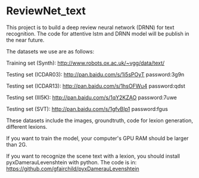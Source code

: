 # ReviewNet_text

This project is to build a deep review neural network (DRNN) for text recognition.
The code for attentive lstm and DRNN model will be publish in the near future.

The datasets we use are as follows:

Training set (Synth): http://www.robots.ox.ac.uk/~vgg/data/text/

Testing set (ICDAR03): http://pan.baidu.com/s/1i5sPOyT password:3g9n

Testing set (ICDAR13): http://pan.baidu.com/s/1hsOFWu4 password:qdst

Testing set (III5K): http://pan.baidu.com/s/1qY2KZAO password:7uwe

Testing set (SVT): http://pan.baidu.com/s/1gfvBIp1 password:fgus

These datasets include the images, groundtruth, code for lexion generation, different lexions.

If you want to train the model, your computer's GPU RAM should be larger than 2G.

If you want to recognize the scene text with a lexion, you should install pyxDamerauLevenshtein with python. The code is in: https://github.com/gfairchild/pyxDamerauLevenshtein
